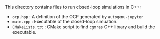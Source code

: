 This directory contains files to run closed-loop simulations in C++:
- `ocp.hpp` : A definition of the OCP generated by `autogenu-jupyter`
- `main.cpp` : Executable of the closed-loop simuation.
- `CMakeLists.txt` : CMake script to find `cgmres` C++ library and build the executable.